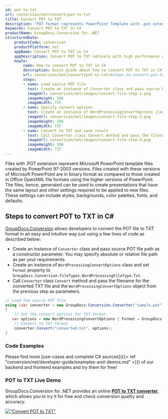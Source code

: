 ```yaml
---
id: pot-to-txt
url: conversion/net/convert/pot-to-txt
title: Convert POT to TXT
description: "POT format represents PowerPoint Template with .pot extension. Learn how to convert POT to TXT file programmatically in C# language using GroupDocs.Conversion for .NET library."
keywords: Convert POT to TXT in C#
productName: GroupDocs.Conversion for .NET
structuredData:
    productCode: conversion
    productPlatform: net
    appName: Convert POT to TXT in C#
    appDescription: Convert POT to TXT natively with high performance using C# language and server side GroupDocs.Conversion for .NET APIs, without the use of any software like Microsoft or Open Office.
    howTo:
        name: How to convert POT to TXT in C# 
        description: Quick guide about how to convert POT to TXT in C# with high performance and accuracy.
        url: conversion/net/convert/pot-to-txt/#steps-to-convert-pot-to-txt-in-c
        steps:
        - name: Load source POT file 
          text: Create an instance of Converter class and pass source POT file path as a constructor parameter. You may specify absolute or relative file path as per your requirements. 
          imageUrl: conversion/net/images/convert-file-step-1.png
          imageHeight: 196
          imageWidth: 737
        - name: Specify convert options 
          text: Create an instance of WordProcessingConvertOptions class.
          imageUrl: conversion/net/images/convert-file-step-2.png
          imageHeight: 196
          imageWidth: 737
        - name: Convert to TXT and save result 
          text: Call Converter class Convert method and pass the filename for the converted HTML file and the WordProcessingConvertOptions object from the previous step as parameters.
          imageUrl: conversion/net/images/convert-file-step-3.png
          imageHeight: 196
          imageWidth: 737
---
```


Files with .POT extension represent Microsoft PowerPoint template files created by PowerPoint 97-2003 versions. Files created with these versions of Microsoft PowerPoint are in binary format as compared to those created in Office OpenXML file formats using the higher versions of PowerPoint. The files, hence, generated can be used to create presentations that have the same layout and other settings required to be applied to new files. These settings can include styles, backgrounds, color palettes, fonts, and defaults.

## Steps to convert POT to TXT in C#

[GroupDocs.Conversion](https://products.groupdocs.com/conversion/net) allows developers to convert the POT file to TXT format in an easy and intuitive way just using a few lines of code as described below:

* Create an instance of `Converter` class and pass source POT file path as a constructor parameter. You may specify absolute or relative file path as per your requirements. 
* Create an instance of `WordProcessingConvertOptions` class and set `Format` property to `GroupDocs.Conversion.FileTypes.WordProcessingFileType.Txt`.
* Call `Converter` class `Convert` method and pass the filename for the converted TXT file and the `WordProcessingConvertOptions` object from the previous step as parameters.

```csharp
// Load the source POT file
using (var converter = new GroupDocs.Conversion.Converter("sample.pot"))
{
    // Set the convert options for TXT format
   var options = new WordProcessingConvertOptions { Format = GroupDocs.Conversion.FileTypes.WordProcessingFileType.Txt };
    // Convert to TXT format
    converter.Convert("converted.txt", options);
}
```

### Code Examples

Please find more [use-cases and complete C# sources]({{< ref "conversion/net/developer-guide/examples-and-demos.md" >}}) of our backend and frontend examples and try them for free!

### POT to TXT Live Demo

GroupDocs.Conversion for .NET provides an online [**POT to TXT converter**](https://products.groupdocs.app/conversion/pot-to-txt), which allows you to try it for free and check conversion quality and accuracy.

[!["Convert POT to TXT"](conversion/net/images/convert-to-txt/convert-pot-to-txt.png)](https://products.groupdocs.app/conversion/pot-to-txt)